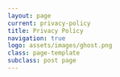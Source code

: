 ```yaml
---
layout: page
current: privacy-policy
title: Privacy Policy
navigation: true
logo: assets/images/ghost.png
class: page-template
subclass: post page
---
```





